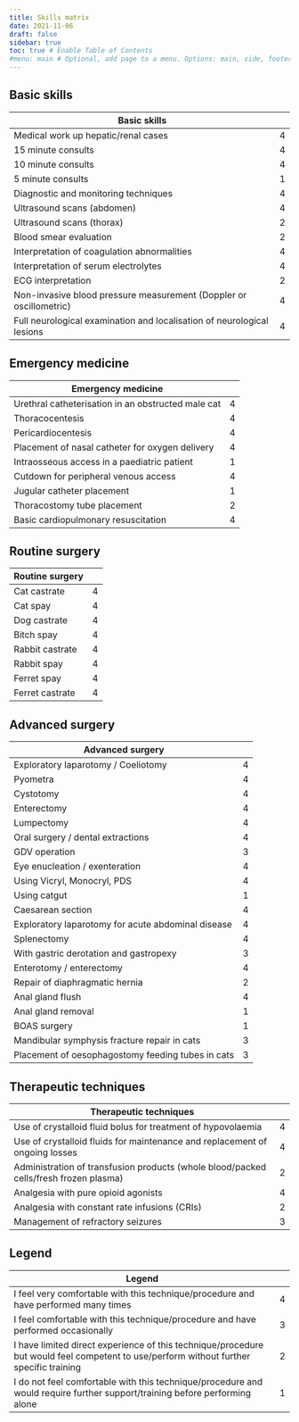 ```yaml
---
title: Skills matrix
date: 2021-11-06
draft: false
sidebar: true
toc: true # Enable Table of Contents
#menu: main # Optional, add page to a menu. Options: main, side, footer
---
```

## Basic skills
| Basic skills                                                                                                                           |   |
| -------------------------------------------------------------------------------------------------------------------------------------- | - |
| Medical work up hepatic/renal cases                                                                                                    | 4 |
| 15 minute consults                                                                                                                     | 4 |
| 10 minute consults                                                                                                                     | 4 |
| 5 minute consults                                                                                                                      | 1 |
| Diagnostic and monitoring techniques                                                                                                   | 4 |
| Ultrasound scans (abdomen)                                                                                                             | 4 |
| Ultrasound scans (thorax)                                                                                                              | 2 |
| Blood smear evaluation                                                                                                                 | 2 |
| Interpretation of coagulation abnormalities                                                                                            | 4 |
| Interpretation of serum electrolytes                                                                                                   | 4 |
| ECG interpretation                                                                                                                     | 2 |
| Non-invasive blood pressure measurement (Doppler or oscillometric)                                                                     | 4 |
| Full neurological examination and localisation of neurological lesions                                                                 | 4 |

## Emergency medicine
| Emergency medicine                                                                                                                     |   |
| -------------------------------------------------------------------------------------------------------------------------------------- | - |
| Urethral catheterisation in an obstructed male cat                                                                                     | 4 |
| Thoracocentesis                                                                                                                        | 4 |
| Pericardiocentesis                                                                                                                     | 4 |
| Placement of nasal catheter for oxygen delivery                                                                                        | 4 |
| Intraosseous access in a paediatric patient                                                                                            | 1 |
| Cutdown for peripheral venous access                                                                                                   | 4 |
| Jugular catheter placement                                                                                                             | 1 |
| Thoracostomy tube placement                                                                                                            | 2 |
| Basic cardiopulmonary resuscitation                                                                                                    | 4 |

## Routine surgery
| Routine surgery                                                                                                                        |   |
| -------------------------------------------------------------------------------------------------------------------------------------- | - |
| Cat castrate                                                                                                                           | 4 |
| Cat spay                                                                                                                               | 4 |
| Dog castrate                                                                                                                           | 4 |
| Bitch spay                                                                                                                             | 4 |
| Rabbit castrate                                                                                                                        | 4 |
| Rabbit spay                                                                                                                            | 4 |
| Ferret spay                                                                                                                            | 4 |
| Ferret castrate                                                                                                                        | 4 |

## Advanced surgery
| Advanced surgery                                                                                                                       |   |
| -------------------------------------------------------------------------------------------------------------------------------------- | - |
| Exploratory laparotomy / Coeliotomy                                                                                                    | 4 |
| Pyometra                                                                                                                               | 4 |
| Cystotomy                                                                                                                              | 4 |
| Enterectomy                                                                                                                            | 4 |
| Lumpectomy                                                                                                                             | 4 |
| Oral surgery / dental extractions                                                                                                      | 4 |
| GDV operation                                                                                                                          | 3 |
| Eye enucleation  / exenteration                                                                                                        | 4 |
| Using Vicryl, Monocryl, PDS                                                                                                            | 4 |
| Using catgut                                                                                                                           | 1 |
| Caesarean section                                                                                                                      | 4 |
| Exploratory laparotomy for acute abdominal disease                                                                                     | 4 |
| Splenectomy                                                                                                                            | 4 |
| With gastric derotation and gastropexy                                                                                                 | 3 |
| Enterotomy / enterectomy                                                                                                               | 4 |
| Repair of diaphragmatic hernia                                                                                                         | 2 |
| Anal gland flush                                                                                                                       | 4 |
| Anal gland removal                                                                                                                     | 1 |
| BOAS surgery                                                                                                                           | 1 |
| Mandibular symphysis fracture repair in cats                                                                                           | 3 |
| Placement of oesophagostomy feeding tubes in cats                                                                                      | 3 |

## Therapeutic techniques
| Therapeutic techniques                                                                                                                 |   |
| -------------------------------------------------------------------------------------------------------------------------------------- | - |
| Use of crystalloid fluid bolus for treatment of hypovolaemia                                                                           | 4 |
| Use of crystalloid fluids for maintenance and replacement of ongoing losses                                                            | 4 |
| Administration of transfusion products (whole blood/packed cells/fresh frozen plasma)                                                  | 2 |
| Analgesia with pure opioid agonists                                                                                                    | 4 |
| Analgesia with constant rate infusions (CRIs)                                                                                          | 2 |
| Management of refractory seizures                                                                                                      | 3 |

## Legend
| Legend                                                                                                                                 |   |
| -------------------------------------------------------------------------------------------------------------------------------------- | - |
| I feel very comfortable with this technique/procedure and have performed many times                                                    | 4 |
| I feel comfortable with this technique/procedure and have performed occasionally                                                       | 3 |
| I have limited direct experience of this technique/procedure but would feel competent to use/perform without further specific training | 2 |
| I do not feel comfortable with this technique/procedure and would require further support/training before performing alone             | 1 |


